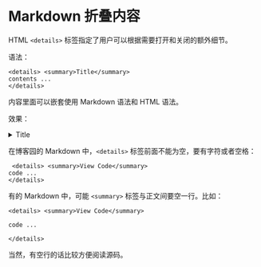 # Markdown 折叠内容

HTML `<details>` 标签指定了用户可以根据需要打开和关闭的额外细节。

语法：

```
<details> <summary>Title</summary>
contents ...
</details>
```

内容里面可以嵌套使用 Markdown 语法和 HTML 语法。

效果：

<details> <summary>Title</summary>
contents ...
</details>

在博客园的 Markdown 中，`<details>` 标签前面不能为空，要有字符或者空格：

```
 <details> <summary>View Code</summary>
code ...
</details>
```

有的 Markdown 中，可能 `<summary>` 标签与正文间要空一行。比如：

```
<details> <summary>View Code</summary>

code ...

</details>
```

当然，有空行的话比较方便阅读源码。
